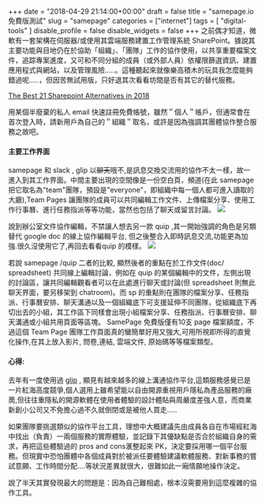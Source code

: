 ﻿+++
date = "2018-04-29 21:14:00+00:00"
draft = false
title = "samepage.io 免費版測試"
slug = "samepage"
categories = ["internet"]
tags = [
  "digital-tools"
  ]
disable_profile = false
disable_widgets = false
+++
之前偶才知道，微軟有一套架構在伺服器/或使用其雲端服務建置工作管理系統 SharePoint。據說其主要功能與目地仍在於協助「組織」、「團隊」工作的協作使用，以共享重要檔案文件，追踪專案進度，又可和不同分組的成員（或外部人員）依權限篩選資訊、建置應用程式與網站，以及管理風險.....。這種聽起來就像樂高積木的玩具我怎麼能夠錯過呢.....，但因苦無試用版，只好退其次看看坊間是否有其它的替代服務。
<!--more-->

[The Best 21 Sharepoint Alternatives in 2018](https://www.workzone.com/blog/sharepoint-alternatives/)

用某個半廢棄的私人 email 快速註冊免費帳號，雖然＂個人＂帳戶，但通常會在首次登入時，請新用戶為自己的＂組織＂取名，或許是因為強調其團體協作整合服務之故吧。

#### 主要工作界面
samepage 和 slack , glip 以<s>聊天</s>哦不,是訊息交換交流用的協作不太一樣，故一進入到其工作界面。中間主要出現的空間像是一份空白頁，頻道(在此 samepage 把它取名為"team"團隊，預設是"everyone"，即組織中每一個人都可進入讀取的大廳),Team Pages 讓團隊的成員可以共同編輯工作文件、上傳檔案分享、使用工作行事曆、進行任務指派等等功能，當然也包括了聊天或留言討論。
![](https://i.imgur.com/6FjEfvH.png)

說到辦公室文件協作編輯，不禁讓人想去另一款 quip ,其一開始強調的角色是另類替代 google doc 的線上協作編輯平台, 但之後整合入即時訊息交流,功能更為加強.很久沒使用它了,再回去看看quip 的模樣。
![](https://i.imgur.com/wlIlbcK.png)

若說 samepage /quip 二者的比較, 顯然後者的重點在於工作文件(doc/ spreadsheet) 共同線上編輯討論，例如在 quip 的某個編輯中的文件，左側出現的討論區，讓共同編輯觀看者可以在此處進行聊天或討論(但 spreadsheet 則無此聊天界面，要另移架到 chatroom)。而 sp 的重點則在團隊的檔案分享、任務指派、行事曆安排、聊天溝通以及一個組織底下可支援延伸不同團隊，從組織底下再切出去的小組，其工作區下同樣會出現小組檔案分享、任務指派、行事曆安排、聊天溝通或小組共用頁面等區塊。 SamePage 免費版僅有10支 page 檔案額度，不過這個 Team Page 團隊工作頁面真的蠻簡單好用又強大,可用所視即所得的直覺化操作,在其上放入影片, 問卷,連結, 雲端文件, 原始碼等等檔案類型。

#### 心得:

去年有一度使用過 [glip](https://blog.jxtsai.info/2017/03/24/glip/) , 顯見有越來越多的線上溝通協作平台,這類服務感覺已是一片紅海高度竸爭,個人選用上雖希望能以自由開源重視用戶隱私為產品服務的廠啇,但往往重隱私的開源軟體在使用者體驗的設計體貼與周嚴度差強人意，而商業新創小公司又不免擔心過不久就倒閉或是被他人買走.....

如果團隊要挑選類似的協作平台工具，理想中大概建議先由成員各自在市場經紅海中找出（負責）一兩個服務的實際體驗，並記錄下其優缺點是否合於組織自身的需求，再把這些體驗過的 pros and cons滙整起來 PK，決定要採用哪一個平台服務。但現實中恐怕團體中各個成員對於被派任要體驗建議軟體服務、對新事務的嘗試意願、工作時間分配....等狀況差異就很大，很難如此一廂情願地操作決定。

說了半天其實發現最大的問題是：因為自己難相處，根本沒需要用到這麼複雜的協作工具。

